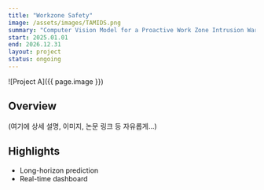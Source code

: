 ```yaml
---
title: "Workzone Safety"
image: /assets/images/TAMIDS.png
summary: "Computer Vision Model for a Proactive Work Zone Intrusion Warning System"
start: 2025.01.01
end: 2026.12.31
layout: project
status: ongoing
---
```


![Project A]({{ page.image }})

## Overview

(여기에 상세 설명, 이미지, 논문 링크 등 자유롭게...)

## Highlights

- Long-horizon prediction
- Real-time dashboard
